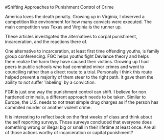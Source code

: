 #Shifting Approaches to Punishment Control of Crime

America loves the death penalty. Growing up in Virginia, I observed a
competition like environment for how many convicts were executed. The
main competition was Texas and Virginia is the runner up. 

These articles investigated the alternatives to corpal punishment,
incarceration, and the reactions there of.

One alternative to incarceration, at least first time offending youths,
is family group conferencing. FGC helps youths fight Deviance theory and
helps them realize the harm they have caused their victims. Growing up I
had peers in public schools who had commited minor crimes and went to
counciling rather than a direct route to a trial. Personally I think
this route helped prevent a majority of them steer to the right path. It
gave them the ability to not suffer 'labeling' by a conviction. 

FGR is just one way the punishment control can shift. I believe for non
hardened criminals, a different approach needs to be taken. Similar to
Europe, the U.S. needs to not treat simple drug charges as if the person
has commited murder or another violent crime. 

It is interesting to reflect back on the first weeks of class and think
about the self reporting surveys. Those surveys concluded that everyone
does something wrong or illegal big or small in their lifetime at least
once. Are all of those actions worthy of incarceration or capital
punishment?
